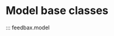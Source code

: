# Model base classes

::: feedbax.model

<!-- ::: feedbax.model.AbstractModel

::: feedbax.model.ModelInput

::: feedbax.model.wrap_stateless_callable -->